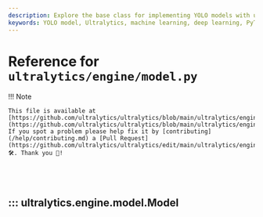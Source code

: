```yaml
---
description: Explore the base class for implementing YOLO models with unified APIs for training, validation, prediction, and more. Learn how to utilize different task types and model configurations.
keywords: YOLO model, Ultralytics, machine learning, deep learning, PyTorch model, training, validation, prediction, exporting, benchmarking, Ultralytics HUB, Triton Server
---
```


# Reference for `ultralytics/engine/model.py`

!!! Note

    This file is available at [https://github.com/ultralytics/ultralytics/blob/main/ultralytics/engine/model.py](https://github.com/ultralytics/ultralytics/blob/main/ultralytics/engine/model.py). If you spot a problem please help fix it by [contributing](/help/contributing.md) a [Pull Request](https://github.com/ultralytics/ultralytics/edit/main/ultralytics/engine/model.py) 🛠️. Thank you 🙏!

<br><br>

## ::: ultralytics.engine.model.Model

<br><br>